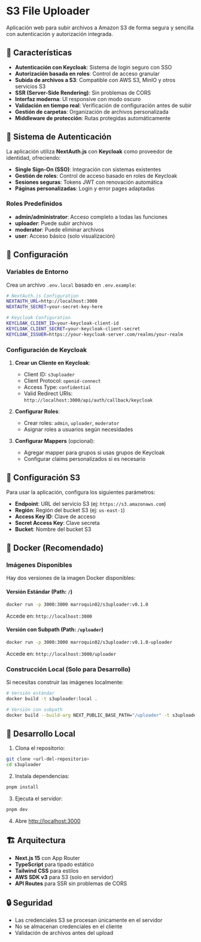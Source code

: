 # S3 File Uploader

Aplicación web para subir archivos a Amazon S3 de forma segura y sencilla con autenticación y autorización integrada.

## 🚀 Características

- **Autenticación con Keycloak**: Sistema de login seguro con SSO
- **Autorización basada en roles**: Control de acceso granular
- **Subida de archivos a S3**: Compatible con AWS S3, MinIO y otros servicios S3
- **SSR (Server-Side Rendering)**: Sin problemas de CORS
- **Interfaz moderna**: UI responsive con modo oscuro
- **Validación en tiempo real**: Verificación de configuración antes de subir
- **Gestión de carpetas**: Organización de archivos personalizada
- **Middleware de protección**: Rutas protegidas automáticamente

## 🔐 Sistema de Autenticación

La aplicación utiliza **NextAuth.js** con **Keycloak** como proveedor de identidad, ofreciendo:

- **Single Sign-On (SSO)**: Integración con sistemas existentes
- **Gestión de roles**: Control de acceso basado en roles de Keycloak
- **Sesiones seguras**: Tokens JWT con renovación automática
- **Páginas personalizadas**: Login y error pages adaptadas

### Roles Predefinidos

- **admin/administrator**: Acceso completo a todas las funciones
- **uploader**: Puede subir archivos
- **moderator**: Puede eliminar archivos
- **user**: Acceso básico (solo visualización)

## 🔧 Configuración

### Variables de Entorno

Crea un archivo `.env.local` basado en `.env.example`:

```bash
# NextAuth.js Configuration
NEXTAUTH_URL=http://localhost:3000
NEXTAUTH_SECRET=your-secret-key-here

# Keycloak Configuration
KEYCLOAK_CLIENT_ID=your-keycloak-client-id
KEYCLOAK_CLIENT_SECRET=your-keycloak-client-secret
KEYCLOAK_ISSUER=https://your-keycloak-server.com/realms/your-realm
```

### Configuración de Keycloak

1. **Crear un Cliente en Keycloak**:
   - Client ID: `s3uploader`
   - Client Protocol: `openid-connect`
   - Access Type: `confidential`
   - Valid Redirect URIs: `http://localhost:3000/api/auth/callback/keycloak`

2. **Configurar Roles**:
   - Crear roles: `admin`, `uploader`, `moderator`
   - Asignar roles a usuarios según necesidades

3. **Configurar Mappers** (opcional):
   - Agregar mapper para grupos si usas grupos de Keycloak
   - Configurar claims personalizados si es necesario

## 🔧 Configuración S3

Para usar la aplicación, configura los siguientes parámetros:

- **Endpoint**: URL del servicio S3 (ej: `https://s3.amazonaws.com`)
- **Región**: Región del bucket S3 (ej: `us-east-1`)
- **Access Key ID**: Clave de acceso
- **Secret Access Key**: Clave secreta
- **Bucket**: Nombre del bucket S3

## 🐳 Docker (Recomendado)

### Imágenes Disponibles

Hay dos versiones de la imagen Docker disponibles:

#### Versión Estándar (Path: `/`)
```bash
docker run -p 3000:3000 marroquin02/s3uploader:v0.1.0
```
Accede en: `http://localhost:3000`

#### Versión con Subpath (Path: `/uploader`)
```bash
docker run -p 3000:3000 marroquin02/s3uploader:v0.1.0-uploader
```
Accede en: `http://localhost:3000/uploader`

### Construcción Local (Solo para Desarrollo)

Si necesitas construir las imágenes localmente:

```bash
# Versión estándar
docker build -t s3uploader:local .

# Versión con subpath
docker build --build-arg NEXT_PUBLIC_BASE_PATH="/uploader" -t s3uploader:local-uploader .
```

## 🚀 Desarrollo Local

1. Clona el repositorio:
```bash
git clone <url-del-repositorio>
cd s3uploader
```

2. Instala dependencias:
```bash
pnpm install
```

3. Ejecuta el servidor:
```bash
pnpm dev
```

4. Abre [http://localhost:3000](http://localhost:3000)

## 🏗️ Arquitectura

- **Next.js 15** con App Router
- **TypeScript** para tipado estático
- **Tailwind CSS** para estilos
- **AWS SDK v3** para S3 (solo en servidor)
- **API Routes** para SSR sin problemas de CORS

## 🔒 Seguridad

- Las credenciales S3 se procesan únicamente en el servidor
- No se almacenan credenciales en el cliente
- Validación de archivos antes del upload
